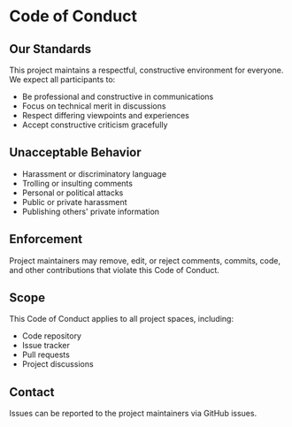 # Code of Conduct

## Our Standards

This project maintains a respectful, constructive environment for everyone. We expect all participants to:

* Be professional and constructive in communications
* Focus on technical merit in discussions
* Respect differing viewpoints and experiences
* Accept constructive criticism gracefully

## Unacceptable Behavior

* Harassment or discriminatory language
* Trolling or insulting comments
* Personal or political attacks
* Public or private harassment
* Publishing others' private information

## Enforcement

Project maintainers may remove, edit, or reject comments, commits, code, and other contributions that violate this Code of Conduct.

## Scope

This Code of Conduct applies to all project spaces, including:
* Code repository
* Issue tracker
* Pull requests
* Project discussions

## Contact

Issues can be reported to the project maintainers via GitHub issues. 